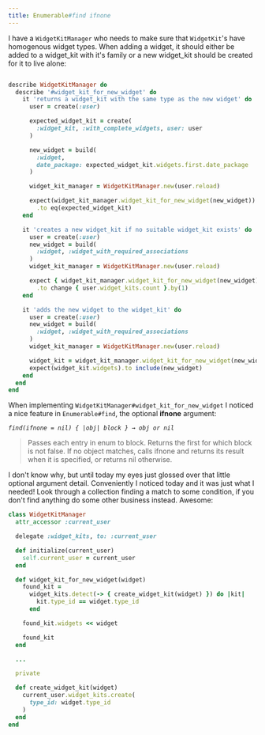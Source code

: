 ```yaml
---
title: Enumerable#find ifnone
---
```


I have a `WidgetKitManager` who needs to make sure that `WidgetKit`'s have homogenous widget types. When adding a widget, it should either be added to a widget_kit with it's family or a new widget_kit should be created for it to live alone:

```ruby

describe WidgetKitManager do
  describe '#widget_kit_for_new_widget' do
    it 'returns a widget_kit with the same type as the new widget' do
      user = create(:user)

      expected_widget_kit = create(
        :widget_kit, :with_complete_widgets, user: user
      )

      new_widget = build(
        :widget,
        date_package: expected_widget_kit.widgets.first.date_package
      )

      widget_kit_manager = WidgetKitManager.new(user.reload)

      expect(widget_kit_manager.widget_kit_for_new_widget(new_widget))
        .to eq(expected_widget_kit)
    end

    it 'creates a new widget_kit if no suitable widget_kit exists' do
      user = create(:user)
      new_widget = build(
        :widget, :widget_with_required_associations
      )
      widget_kit_manager = WidgetKitManager.new(user.reload)

      expect { widget_kit_manager.widget_kit_for_new_widget(new_widget)  }
        .to change { user.widget_kits.count }.by(1)
    end

    it 'adds the new widget to the widget_kit' do
      user = create(:user)
      new_widget = build(
        :widget, :widget_with_required_associations
      )
      widget_kit_manager = WidgetKitManager.new(user.reload)

      widget_kit = widget_kit_manager.widget_kit_for_new_widget(new_widget)
      expect(widget_kit.widgets).to include(new_widget)
    end
  end
end

```

When implementing `WidgetKitManager#widget_kit_for_new_widget` I noticed a nice feature in `Enumerable#find`, the optional __ifnone__ argument:

*`find(ifnone = nil) { |obj| block } → obj or nil`*

>Passes each entry in enum to block. Returns the first for which block is not false. If no object matches, calls ifnone and returns its result when it is specified, or returns nil otherwise.

I don't know why, but until today my eyes just glossed over that little optional argument detail. Conveniently I noticed today and it was just what I needed! Look through a collection finding a match to some condition, if you don't find anything do some other business instead. Awesome:

```ruby
class WidgetKitManager
  attr_accessor :current_user

  delegate :widget_kits, to: :current_user

  def initialize(current_user)
    self.current_user = current_user
  end

  def widget_kit_for_new_widget(widget)
    found_kit =
      widget_kits.detect(-> { create_widget_kit(widget) }) do |kit|
        kit.type_id == widget.type_id
      end

    found_kit.widgets << widget

    found_kit
  end

  ...

  private

  def create_widget_kit(widget)
    current_user.widget_kits.create(
      type_id: widget.type_id
    )
  end
end
```
